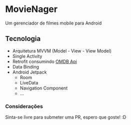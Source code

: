 # MovieNager

Um gerenciador de filmes mobile para Android

## Tecnologia

* Arquitetura MVVM (Model - View - View Model)
* Single Activity
* Retrofit consumindo [OMDB Api](http://www.omdbapi.com/)
* Data Binding
* Android Jetpack
    - Room
    - LiveData
    - Navigation Component
    - ...

### Considerações

Sinta-se livre para submeter uma PR, espero que goste! :D